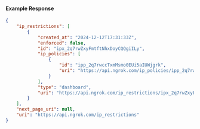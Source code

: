 <!-- Code generated for API Clients. DO NOT EDIT. -->

#### Example Response

```json
{
	"ip_restrictions": [
		{
			"created_at": "2024-12-12T17:31:33Z",
			"enforced": false,
			"id": "ipx_2q7rwZxyFmtftNhxDoyCQQgiILy",
			"ip_policies": [
				{
					"id": "ipp_2q7rwccTxmMsmo0EUi5aIUWjgrk",
					"uri": "https://api.ngrok.com/ip_policies/ipp_2q7rwccTxmMsmo0EUi5aIUWjgrk"
				}
			],
			"type": "dashboard",
			"uri": "https://api.ngrok.com/ip_restrictions/ipx_2q7rwZxyFmtftNhxDoyCQQgiILy"
		}
	],
	"next_page_uri": null,
	"uri": "https://api.ngrok.com/ip_restrictions"
}
```
